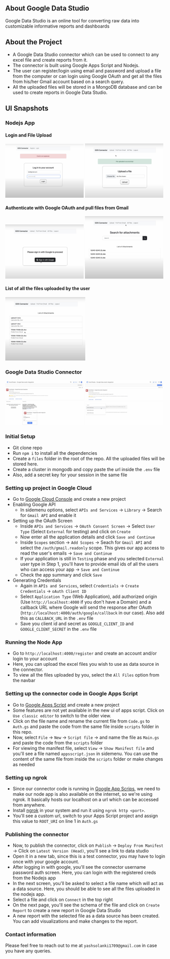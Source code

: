 ## About Google Data Studio
Google Data Studio is an online tool for converting raw data into customizable informative reports and dashboards

## About the Project
- A Google Data Studio connector which can be used to connect to any excel file and create reports from it.
- The connector is built using Google Apps Script and Nodejs.
- The user can register/login using email and password and upload a file from the computer or can login using Google OAuth and get all the files from his/her Gmail account based on a search query.
- All the uploaded files will be stored in a MongoDB database and can be used to create reports in Google Data Studio.

## UI Snapshots
### Nodejs App

#### Login and File Upload

<p float="left">
  <img alt="App Login Page" src="snapshots/app-login.png" width="49%">
  <img alt="File Upload" src="snapshots/file-upload.png" width="49%">
</p>

#### Authenticate with Google OAuth and pull files from Gmail

<p float="left">
  <img alt="Google OAuth" src="snapshots/google-oauth.png" width="49%">
  <img alt="Search for attachment" src="snapshots/search-for-attachments.png" width="49%">
</p>

#### List of all the files uploaded by the user

<p float="left">
  <img alt="List of attachments" src="snapshots/list-of-attachments.png" width="50%">
</p>

### Google Data Studio Connector

<p float="left">
  <img alt="GDS login" src="snapshots/gds-login.png" width="49%">
  <img alt="GDS select file" src="snapshots/gds-select-file.png" width="49%">
</p>

### Initial Setup
- Git clone repo
- Run `npm i` to install all the dependencies
- Create a `files` folder in the root of the repo. All the uploaded files will be stored here.
- Create a cluster in mongodb and copy paste the url inside the `.env` file
- Also, add a secret key for your session in the same file

### Setting up project in Google Cloud
- Go to [Google Cloud Console](https://console.cloud.google.com) and create a new project
- Enabling Google API
    - In sidemenu options, select `APIs and Services` -> `Library` -> Search for `Gmail API` and enable it
- Setting up the OAuth Screen
    - Inside `APIs and Services` -> `OAuth Consent Screen` -> Select `User Type` (Select `External` for testing) and click on `Create`
    - Now enter all the application details and click `Save and Continue`
    - Inside `Scopes` section -> `Add Scopes` -> Seach for `Gmail API` and select the `/auth/gmail.readonly` scope. This gives our app access to read the user's emails -> `Save and Continue`
    - If your application is still in `Testing` phase and you selected `External` user type in Step 1, you'll have to provide email ids of all the users who can access your app -> `Save and Continue`
    - Check the app summary and click `Save`
- Generating Credentials
    - Again in `APIs and Services`, select `Credentials` -> `Create Credentials` -> `oAuth Client ID`
    - Select `Application Type` (Web Application), add authorized origin (Use `http://localhost:4000` if you don't have a Domain) and a callback URL where Google will send the response after OAuth (`http://localhost:4000/auth/google/callback` in our case). Also add this as `CALLBACK_URL` in the `.env` file
    - Save you client id and secret as `GOOGLE_CLIENT_ID` and `GOOGLE_CLIENT_SECRET` in the `.env` file

### Running the Node App
- Go to `http://localhost:4000/register` and create an account and/or login to your account
- Here, you can upload the excel files you wish to use as data source in the connector.
- To view all the files uploaded by you, select the `All Files` option from the navbar

### Setting up the connector code in Google Apps Script
- Go to [Google Apps Script](https://script.google.com) and create a new project
- Some features are not yet available in the new ui of apps script. Click on `Use classic editor` to switch to the older view.
- Click on the file name and rename the current file from `Code.gs` to `Auth.gs` and paste the code from the same file inside `scripts` folder in this repo.
- Now, select `File` -> `New` -> `Script file` -> and name the file as `Main.gs` and paste the code from the `scripts` folder
- For viewing the manifest file,  select `View` -> `Show Manifest file` and you'll see a file named `appsscript.json` in sidemenu. You can use the content of the same file from inside the `scripts` folder or make changes as needed

### Setting up ngrok
- Since our connector code is running in [Google App Scrips](https://developers.google.com/apps-script), we need to make our node app is also available on the internet, so we're using ngrok. It basically hosts our localhost on a url which can be accessed from anywhere.
- Install [ngrok](https://ngrok.com/) in your system and run it using `ngrok http <port>`.
- You'll see a custom url, switch to your Apps Script project and assign this value to `ROOT_URI` on line 1 in `Auth.gs`

### Publishing the connector
- Now, to publish the connector, click on `Publish` -> `Deploy From Manifest` -> Click on `Latest Version (Head)`, you'll see a link to data studio
- Open it in a new tab, since this is a test connector, you may have to login once with your google account. 
- After logging in with google, you'll see the connector username password auth screen. Here, you can login with the registered creds from the Nodejs app
- In the next screen, you'll be asked to select a file name which will act as a data source. Here, you should be able to see all the files uploaded in the nodejs app.
- Select a file and click on `Connect` in the top right
- On the next page, you'll see the schema of the file and click on `Create Report` to create a new report in Google Data Studio
- A new report with the selected file as a data source has been created. You can add visualizations and make changes to the report.

### Contact information
Please feel free to reach out to me at `yashsolanki1709@gmail.com` in case you have any queries.